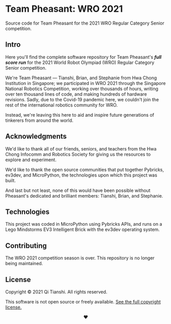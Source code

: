 # Team Pheasant: WRO 2021
Source code for Team Pheasant for the 2021 WRO Regular Category Senior competition.

## Intro
Here you'll find the complete software repository for Team Pheasant's **_full score run_** for the 2021 World Robot
Olympiad (WRO) Regular Category Senior competition.

We're Team Pheasant — Tianshi, Brian, and Stephanie from Hwa Chong Institution in Singapore; we participated in WRO 2021
through the Singapore National Robotics Competition, working over thousands of hours, writing over ten thousand lines of
code, and making hundreds of hardware revisions. Sadly, due to the Covid-19 pandemic here, we couldn't join the rest of
the international robotics community for WRO.

Instead, we're leaving this here to aid and inspire future generations of tinkerers from around the world.

## Acknowledgments
We'd like to thank all of our friends, seniors, and teachers from the Hwa Chong Infocomm and Robotics Society for giving
us the resources to explore and experiment.

We'd like to thank the open source communities that put together Pybricks, ev3dev, and MicroPython, the technologies
upon which this project was built.

And last but not least, none of this would have been possible without Pheasant's dedicated and brilliant members:
Tianshi, Brian, and Stephanie.

## Technologies
This project was coded in MicroPython using Pybricks APIs, and runs on a Lego Mindstorms EV3 Intelligent Brick with the
ev3dev operating system.

## Contributing
The WRO 2021 competition season is over. This repository is no longer being maintained.

## License
Copyright © 2021 Qi Tianshi. All rights reserved.

This software is not open source or freely available.
[See the full copyright license.](https://github.com/qitianshi/pheasant-wro2021/blob/main/LICENSE)

<p align="center">❤️</p>
